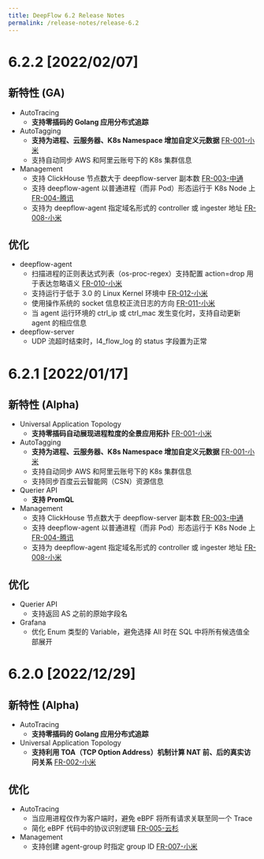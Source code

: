 ```yaml
---
title: DeepFlow 6.2 Release Notes
permalink: /release-notes/release-6.2
---
```


# 6.2.2 [2022/02/07]

## 新特性 (GA)

- AutoTracing
  - **支持零插码的 Golang 应用分布式追踪**
- AutoTagging
  - **支持为进程、云服务器、K8s Namespace 增加自定义元数据** [FR-001-小米](https://github.com/deepflowys/deepflow/issues/1481)
  - 支持自动同步 AWS 和阿里云账号下的 K8s 集群信息
- Management
  - 支持 ClickHouse 节点数大于 deepflow-server 副本数 [FR-003-中通](https://github.com/deepflowys/deepflow/issues/1623)
  - 支持 deepflow-agent 以普通进程（而非 Pod）形态运行于 K8s Node 上 [FR-004-腾讯](https://github.com/deepflowys/deepflow/issues/1710)
  - 支持为 deepflow-agent 指定域名形式的 controller 或 ingester 地址 [FR-008-小米](https://github.com/deepflowys/deepflow/issues/1998)

## 优化

- deepflow-agent
  - 扫描进程的正则表达式列表（os-proc-regex）支持配置 action=drop 用于表达忽略语义 [FR-010-小米](https://github.com/deepflowys/deepflow/issues/2280)
  - 支持运行于低于 3.0 的 Linux Kernel 环境中 [FR-012-小米](https://github.com/deepflowys/deepflow/issues/2283)
  - 使用操作系统的 socket 信息校正流日志的方向 [FR-011-小米](https://github.com/deepflowys/deepflow/issues/2281)
  - 当 agent 运行环境的 ctrl\_ip 或 ctrl\_mac 发生变化时，支持自动更新 agent 的相应信息
- deepflow-server
  - UDP 流超时结束时，l4\_flow\_log 的 status 字段置为正常

# 6.2.1 [2022/01/17]

## 新特性 (Alpha)

- Universal Application Topology
  - **支持零插码自动展现进程粒度的全景应用拓扑** [FR-001-小米](https://github.com/deepflowys/deepflow/issues/1481)
- AutoTagging
  - **支持为进程、云服务器、K8s Namespace 增加自定义元数据** [FR-001-小米](https://github.com/deepflowys/deepflow/issues/1481)
  - 支持自动同步 AWS 和阿里云账号下的 K8s 集群信息
  - 支持同步百度云云智能网（CSN）资源信息
- Querier API
  - **支持 PromQL**
- Management
  - 支持 ClickHouse 节点数大于 deepflow-server 副本数 [FR-003-中通](https://github.com/deepflowys/deepflow/issues/1623)
  - 支持 deepflow-agent 以普通进程（而非 Pod）形态运行于 K8s Node 上 [FR-004-腾讯](https://github.com/deepflowys/deepflow/issues/1710)
  - 支持为 deepflow-agent 指定域名形式的 controller 或 ingester 地址 [FR-008-小米](https://github.com/deepflowys/deepflow/issues/1998)

## 优化

- Querier API
  - 支持返回 AS 之前的原始字段名
- Grafana
  - 优化 Enum 类型的 Variable，避免选择 All 时在 SQL 中将所有候选值全部展开

# 6.2.0 [2022/12/29]

## 新特性 (Alpha)

- AutoTracing
  - **支持零插码的 Golang 应用分布式追踪**
- Universal Application Topology
  - **支持利用 TOA（TCP Option Address）机制计算 NAT 前、后的真实访问关系** [FR-002-小米](https://github.com/deepflowys/deepflow/issues/1490)

## 优化

- AutoTracing
  - 当应用进程仅作为客户端时，避免 eBPF 将所有请求关联至同一个 Trace
  - 简化 eBPF 代码中的协议识别逻辑 [FR-005-云杉](https://github.com/deepflowys/deepflow/issues/1739)
- Management
  - 支持创建 agent-group 时指定 group ID [FR-007-小米](https://github.com/deepflowys/deepflow/issues/1864)
